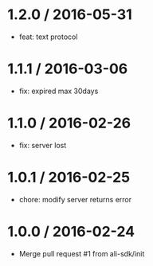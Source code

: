
1.2.0 / 2016-05-31
==================

  * feat: text protocol

1.1.1 / 2016-03-06
==================

  * fix: expired max 30days

1.1.0 / 2016-02-26
==================

  * fix: server lost

1.0.1 / 2016-02-25
==================

  * chore: modify server returns error

1.0.0 / 2016-02-24
==================

  * Merge pull request #1 from ali-sdk/init
